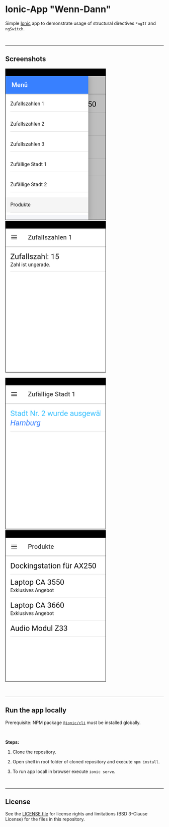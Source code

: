 # Ionic-App "Wenn-Dann" #

Simple [Ionic](https://ionicframework.com) app to demonstrate usage of structural directives `*ngIf` and `ngSwitch`.

<br>

----
## Screenshots ##

![Screenshot 1](screenshot_1.png)   ![Screenshot 2](screenshot_2.png)

![Screenshot 3](screenshot_3.png)   ![Screenshot 4](screenshot_4.png)

<br>

----
## Run the app locally ##

Prerequisite: NPM package [`@ionic/cli`](https://www.npmjs.com/package/@ionic/cli) must be installed globally.

<br>

**Steps:**

1. Clone the repository.

2. Open shell in root folder of cloned repository and execute `npm install`.

3. To run app locall in browser execute `ionic serve`.


<br>

----
## License ##

See the [LICENSE file](LICENSE.md) for license rights and limitations (BSD 3-Clause License) for the files in this repository.
